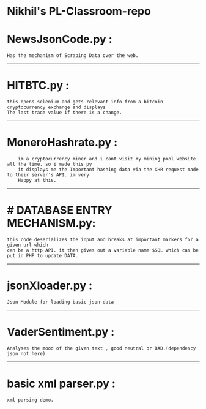 # Nikhil's PL-Classroom-repo


# NewsJsonCode.py :
	Has the mechanism of Scraping Data over the web.
________________________
# HITBTC.py : 
	this opens selenium and gets relevant info from a bitcoin cryptocurrency exchange and displays
	The last trade value if there is a change.
__________________________
# MoneroHashrate.py : 
		im a cryptocurrency miner and i cant visit my mining pool website all the time. so i made this py
		it displays me the Important hashing data via the XHR request made to their server's API. im very
		Happy at this.
____________________________
# # DATABASE ENTRY MECHANISM.py:
	this code deserializes the input and breaks at important markers for a given url which 
	can be a http API. it then gives out a variable name $SQL which can be put in PHP to update DATA.
______________________________
# jsonXloader.py : 
	Json Module for loading basic json data
________________________________
# VaderSentiment.py : 
	Analyses the mood of the given text , good neutral or BAD.(dependency json not here)
__________________________________
# basic xml parser.py : 
	xml parsing demo.
